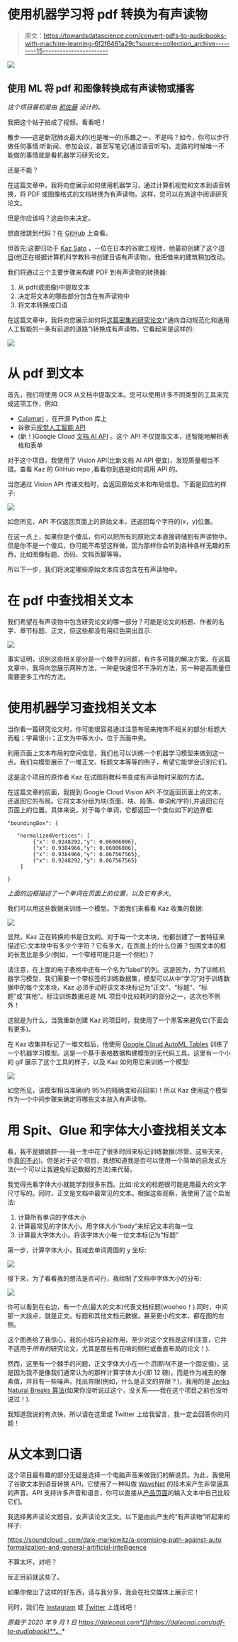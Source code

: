 # 使用机器学习将 pdf 转换为有声读物

> 原文：<https://towardsdatascience.com/convert-pdfs-to-audiobooks-with-machine-learning-6f2f6461a29c?source=collection_archive---------15----------------------->

![](img/4b7415e5c1b628035c2bfd6f6d8d98bf.png)

## 使用 ML 将 pdf 和图像转换成有声读物或播客

*这个项目最初是由* [*和佐藤*](https://medium.com/u/4b21e207ea2c?source=post_page-----6f2f6461a29c--------------------------------) *设计的。*

我把这个帖子拍成了视频。看看吧！

散步——这是新冠肺炎最大的(也是唯一的)乐趣之一，不是吗？如今，你可以步行做任何事情:听新闻、参加会议，甚至写笔记(通过语音听写)。走路的时候唯一不能做的事情就是看机器学习研究论文。

还是不能？

在这篇文章中，我将向您展示如何使用机器学习，通过计算机视觉和文本到语音转换，将 PDF 或图像格式的文档转换为有声读物。这样，您可以在旅途中阅读研究论文。

但是你应该吗？这由你来决定。

想直接跳到代码？在 [GitHub](https://github.com/kazunori279/pdf2audiobook) 上查看。

但首先:这要归功于 [Kaz Sato](https://github.com/kazunori279) ，一位在日本的谷歌工程师，他最初创建了这个[项目](https://github.com/kazunori279/pdf2audiobook)(他正在根据计算机科学教科书创建日语有声读物)。我把借来的建筑稍加改动。

我们将通过三个主要步骤来构建 PDF 到有声读物的转换器:

1.  从 pdf(或图像)中提取文本
2.  决定将文本的哪些部分包含在有声读物中
3.  将文本转换成口语

在这篇文章中，我将向您展示如何将[这篇密集的研究论文](http://link-springer-com-443.webvpn.fjmu.edu.cn/content/pdf/10.1007%2F978-3-030-53518-6_1.pdf)(“通向自动规范化和通用人工智能的一条有前途的道路”)转换成有声读物。它看起来是这样的:

![](img/dfb6d257d18488a9ad2c733aa454d19d.png)

# 从 pdf 到文本

首先，我们将使用 OCR 从文档中提取文本。您可以使用许多不同类型的工具来完成这项工作，例如:

*   [Calamari](https://github.com/Calamari-OCR/calamari) ，在开源 Python 库上
*   谷歌云[视觉人工智能 API](https://cloud.google.com/vision/docs)
*   (新！)Google Cloud [文档 AI API](https://cloud.google.com/solutions/document-ai) 。这个 API 不仅提取文本，还智能地解析表格和表单

对于这个项目，我使用了 Vision API(比新文档 AI API 便宜)，发现质量相当不错。查看 Kaz 的 GitHub repo ,看看你到底是如何调用 API 的。

当您通过 Vision API 传递文档时，会返回原始文本和布局信息。下面是回应的样子:

![](img/1b1a18456c3fddedf4092312d4e60e78.png)

如您所见，API 不仅返回页面上的原始文本，还返回每个字符的(x，y)位置。

在这一点上，如果你是个傻瓜，你可以把所有的原始文本直接转储到有声读物中。但是你不是一个傻瓜，你可能不希望这样做，因为那样你会听到各种各样无趣的东西，比如图像标题、页码、文档页脚等等。

所以下一步，我们将决定哪些原始文本应该包含在有声读物中。

# 在 pdf 中查找相关文本

我们希望在有声读物中包含研究论文的哪一部分？可能是论文的标题、作者的名字、章节标题、正文，但这些都没有用红色突出显示:

![](img/33d749e71cad0e1a07e22cb470f64116.png)

事实证明，识别这些相关部分是一个棘手的问题，有许多可能的解决方案。在这篇文章中，我将向您展示两种方法，一种是快速但不干净的方法，另一种是高质量但需要更多工作的方法。

# 使用机器学习查找相关文本

当你看一篇研究论文时，你可能很容易通过注意布局来掩饰不相关的部分:标题大而粗；字幕很小；正文为中等大小，位于页面中央。

利用页面上文本布局的空间信息，我们也可以训练一个机器学习模型来做到这一点。我们向模型展示了一堆正文、标题文本等等的例子，希望它能学会识别它们。

这是这个项目的原作者 Kaz 在试图将教科书变成有声读物时采取的方法。

在这篇文章的前面，我提到 Google Cloud Vision API 不仅返回页面上的文本，还返回它的布局。它将文本分组为块(页面、块、段落、单词和字符),并返回它在页面上的位置。具体来说，对于每个单词，它都返回一个类似如下的边界框:

```
"boundingBox": {

   "normalizedVertices": [
		{"x": 0.9248292,"y": 0.06006006},
 		{"x": 0.9384966,"y": 0.06006006},
        {"x": 0.9384966,"y": 0.067567565},
        {"x": 0.9248292,"y": 0.067567565}
    ]

}
```

*上面的边框描述了一个单词在页面上的位置，以及它有多大*。

我们可以用这些数据来训练一个模型。下面我们来看看 Kaz 收集的数据:

![](img/9f8a4f5edec438911eaad597938b282c.png)

显然，Kaz 正在转换的书是日文的。对于每一个文本块，他都创建了一套特征来描述它:文本块中有多少个字符？它有多大，在页面上的什么位置？包围文本的框的长宽比是多少(例如，一个窄框可能只是一个侧栏)？

请注意，在上面的电子表格中还有一个名为“label”的列。这是因为，为了训练机器学习模型，我们需要一个带标签的训练数据集，模型可以从中“学习”对于训练数据中的每个文本块，Kaz 必须手动将该文本块标记为“正文”、“标题”、“标题”或“其他”。标注训练数据总是 ML 项目中比较耗时的部分之一，这次也不例外！

这就是为什么，当我重新创建 Kaz 的项目时，我使用了一个黑客来避免它(下面会有更多)。

在 Kaz 收集并标记了一堆文档后，他使用 [Google Cloud AutoML Tables](https://cloud.google.com/automl-tables) 训练了一个机器学习模型。这是一个基于表格数据构建模型的无代码工具。这里有一个小的 gif 展示了这个工具的样子，以及 Kaz 如何用它来训练一个模型:

![](img/a672eb84a4060ea7b3efdf1d3234385c.png)

如您所见，该模型相当准确(约 95%的精确度和召回率)！所以 Kaz 使用这个模型作为一个中间步骤来确定将哪些文本放入有声读物。

# 用 Spit、Glue 和字体大小查找相关文本

看，我不是娘娘腔——我一生中花了很多时间来标记训练数据(尽管，这些天来，你[真的不必](https://cloud.google.com/ai-platform/data-labeling/docs))。但是对于这个项目，我想知道我是否可以使用一个简单的启发式方法(一个可以让我避免标记数据的方法)来代替。

我觉得光看字体大小就能学到很多东西。比如:论文的标题很可能是用最大的文字尺寸写的。同时，正文是文档中最常见的文本。根据这些观察，我使用了这个启发法:

1.  计算所有单词的字体大小
2.  计算最常见的字体大小。用字体大小“body”来标记文本的每一位
3.  计算最大字体大小。将该字体大小每一位文本标记为“标题”

第一步，计算字体大小，我减去单词周围的 y 坐标:

![](img/70000d6ca6f16781835f1693b66dad86.png)

接下来，为了看看我的想法是否可行，我绘制了文档中字体大小的分布:

![](img/97cbb53726e04d40f93cbe9feb3f22e4.png)

你可以看到在右边，有一个点(最大的文本)代表文档标题(woohoo！).同时，中间那一大段点，就是正文。标题和其他文档元数据，甚至更小的文本，都在图的左侧。

这个图表给了我信心，我的小技巧会起作用，至少对这个文档是这样(注意，它并不适用于*所有的*研究论文，尤其是那些有花哨的侧栏或垂直布局的论文！).

然而，这里有一个棘手的问题，正文字体大小在一个*范围内*(不是一个固定值)。这是因为我不是像我们通常认为的那样计算字体大小(即 12 磅)，而是作为减去的像素值，并且有一些噪声。找出界限(例如，什么是正文的界限？)，我用的是 [Jenks Natural Breaks 算法](https://en.wikipedia.org/wiki/Jenks_natural_breaks_optimization)(如果你没听说过这个，没关系——我在这个项目之前也没听说过！).

我知道我说的有点快，所以请在这里或 Twitter 上给我留言，我一定会回答你的问题！

# 从文本到口语

这个项目最有趣的部分无疑是选择一个电脑声音来做我们的解说员。为此，我使用了谷歌文本到语音转换 API，它使用了一种叫做 [WaveNet](https://deepmind.com/blog/article/wavenet-generative-model-raw-audio) 的技术来产生非常逼真的声音。API 支持许多声音和语言，你可以直接从[产品页面](https://cloud.google.com/text-to-speech)的输入文本中自己比较它们。

我选择男声读论文题目，女声读论文正文。以下是由此产生的“有声读物”听起来的样子:

[https://soundcloud . com/dale-markowitz/a-promising-path-against-auto formalization-and-general-artificial-intelligence](https://soundcloud.com/dale-markowitz/a-promising-path-towards-autoformalization-and-general-artificial-intelligence)

不算太坏，对吧？

反正目前就这些了。

如果你做出了这样的好东西，请与我分享，我会在社交媒体上展示它！

同时，我们在 [Instagram](https://daleonai.com/instagram.com/dale_on_ai) 或 [Twitter](https://daleonai.com/twitter.com/dalequark) 上连线吧！

*原载于 2020 年 9 月 1 日 https://daleonai.com*[](https://daleonai.com/pdf-to-audiobook)**。**
